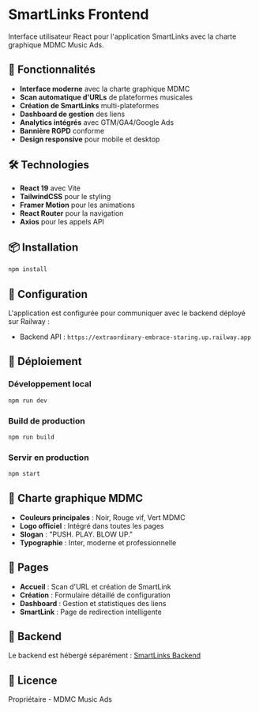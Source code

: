 # SmartLinks Frontend

Interface utilisateur React pour l'application SmartLinks avec la charte graphique MDMC Music Ads.

## 🚀 Fonctionnalités

- **Interface moderne** avec la charte graphique MDMC
- **Scan automatique d'URLs** de plateformes musicales
- **Création de SmartLinks** multi-plateformes
- **Dashboard de gestion** des liens
- **Analytics intégrés** avec GTM/GA4/Google Ads
- **Bannière RGPD** conforme
- **Design responsive** pour mobile et desktop

## 🛠️ Technologies

- **React 19** avec Vite
- **TailwindCSS** pour le styling
- **Framer Motion** pour les animations
- **React Router** pour la navigation
- **Axios** pour les appels API

## 📦 Installation

```bash
npm install
```

## 🔧 Configuration

L'application est configurée pour communiquer avec le backend déployé sur Railway :
- Backend API : `https://extraordinary-embrace-staring.up.railway.app`

## 🚀 Déploiement

### Développement local
```bash
npm run dev
```

### Build de production
```bash
npm run build
```

### Servir en production
```bash
npm start
```

## 🎨 Charte graphique MDMC

- **Couleurs principales** : Noir, Rouge vif, Vert MDMC
- **Logo officiel** : Intégré dans toutes les pages
- **Slogan** : "PUSH. PLAY. BLOW UP."
- **Typographie** : Inter, moderne et professionnelle

## 📱 Pages

- **Accueil** : Scan d'URL et création de SmartLink
- **Création** : Formulaire détaillé de configuration
- **Dashboard** : Gestion et statistiques des liens
- **SmartLink** : Page de redirection intelligente

## 🔗 Backend

Le backend est hébergé séparément : [SmartLinks Backend](https://github.com/DenisAIagent/smartlink4)

## 📄 Licence

Propriétaire - MDMC Music Ads

